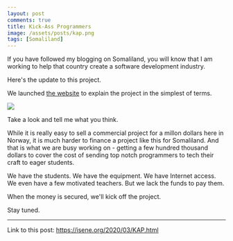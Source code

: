 ```yaml
---
layout: post
comments: true
title: Kick-Ass Programmers
image: /assets/posts/kap.png
tags: [Somaliland]
---
```


If you have followed my blogging on Somaliland, you will know that I am working to help that country create a software development industry.

Here's the update to this project.

We launched [the website](http://kickassprogrammers.org) to explain the project in the simplest of terms.

![](https://isene.org/assets/posts/kap.png)

Take a look and tell me what you think.

While it is really easy to sell a commercial project for a millon dollars here in Norway, it is much harder to finance a project like this for Somaliland. And that is what we are busy working on - getting a few hundred thousand dollars to cover the cost of sending top notch programmers to tech their craft to eager students.

We have the students. We have the equipment. We have Internet access. We even have a few motivated teachers. But we lack the funds to pay them.

When the money is secured, we'll kick off the project.

Stay tuned.

---
Link to this post: <https://isene.org/2020/03/KAP.html>
